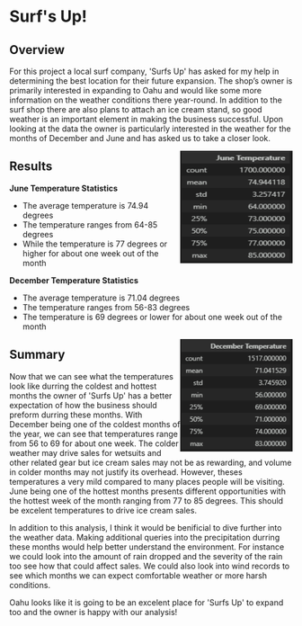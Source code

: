 # Surf's Up!

## Overview

For this project a local surf company, 'Surfs Up' has asked for my help in determining the best location for their future expansion. The shop’s owner is primarily interested in expanding to Oahu and would like some more information on the weather conditions there year-round. In addition to the surf shop there are also plans to attach an ice cream stand, so good weather is an important element in making the business successful. Upon looking at the data the owner is particularly interested in the weather for the months of December and June and has asked us to take a closer look.

<img align="right" width="200" height="200" src="https://github.com/PSWil/surfs_up/blob/main/results/June_temp.png">

## Results

**June Temperature Statistics**

- The average temperature is 74.94 degrees
- The temperature ranges from 64-85 degrees
- While the temperature is 77 degrees or higher for about one week out of the month

**December Temperature Statistics**

- The average temperature is 71.04 degrees
- The temperature ranges from 56-83 degrees
- The temperature is 69 degrees or lower for about one week out of the month

<img align="right" width="200" height="200" src="https://github.com/PSWil/surfs_up/blob/main/results/Dec_temp.png">

## Summary

Now that we can see what the temperatures look like durring the coldest and hottest months the owner of 'Surfs Up' has a better expectation of how the business should preform durring these months. With December being one of the coldest months of the year, we can see that temperatures range from 56 to 69 for about one week. The colder weather may drive sales for wetsuits and other related gear but ice cream sales may not be as rewarding, and volume in colder months may not justify its overhead. However, theses temperatures a very mild compared to many places people will be visiting. June being one of the hottest months presents different opportunities with the hottest week of the month ranging from 77 to 85 degrees. This should be excelent temperatures to drive ice cream sales.

In addition to this analysis, I think it would be benificial to dive further into the weather data. Making additional queries into the precipitation durring these months would help better understand the environment. For instance we could look into the amount of rain dropped and the severity of the rain too see how that could affect sales. We could also look into wind records to see which months we can expect comfortable weather or more harsh conditions.

Oahu looks like it is going to be an excelent place for 'Surfs Up' to expand too and the owner is happy with our analysis!
